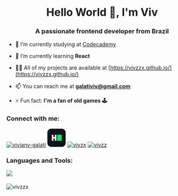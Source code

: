 <h1 align="center">Hello World 👋, I'm Viv</h1>
<h3 align="center">A passionate frontend developer from Brazil</h3>

- 🔭 I’m currently studying at [Codecademy](https://www.codecademy.com/profiles/vivzzx)

- 🌱 I’m currently learning **React**

- 👨‍💻 All of my projects are available at [https://vivzzx.github.io/](https://vivzzx.github.io/)

- 📫 You can reach me at **galativiv@gmail.com**

- ⚡ Fun fact: **I'm a fan of old games 🕹️**

<h3 align="left">Connect with me:</h3>
<p align="left">
<a href="https://linkedin.com/in/viviany-galati" target="blank"><img src="https://skillicons.dev/icons?i=linkedin" alt="viviany-galati" /></a>
<a href="https://www.hackerrank.com/vivyyy" target="blank"><img src="img\HackerRank_Icon48x48.png" alt="HackerRank" /></a>
<a href="https://instagram.com/vivzx" target="blank"><img  src="https://skillicons.dev/icons?i=instagram" alt="vivzx" /></a>
<a href="https://twitter.com/vivzz" target="blank"><img src="https://skillicons.dev/icons?i=twitter" alt="vivzz" /></a>
</p>

<h3 align="left">Languages and Tools:</h3>
<p align="left"> 
   <a href="https://skillicons.dev">
    <img src="https://skillicons.dev/icons?i=html,css,js,react,vscode,ai,figma" />
  </a>
</p>

<p><img align="center" src="https://github-readme-stats.vercel.app/api/top-langs?username=vivzzx&show_icons=true&locale=en&layout=compact" alt="vivzzx" /></p>
